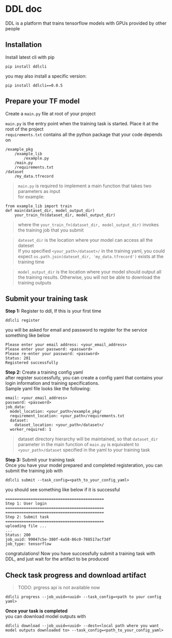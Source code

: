 # DDL doc
DDL is a platform that trains tensorflow models with GPUs provided by other people

## Installation
Install latest cli with pip
```
pip install ddlcli
```
you may also install a specific version:
```
pip install ddlcli==0.0.5
```

## Prepare your TF model

Create a ```main.py``` file at root of your project  

```main.py``` is the entry point when the training task is started. Place it at the root of the project  
```requirements.txt``` contains all the python package that your code depends on  
```
/example_pkg
    /example_lib
        /example.py
    /main.py
    /requirements.txt
/dataset
    /my_data.tfrecord
```
> ```main.py``` is required to implement a main function that takes two parameters as input  
for example:  

```
from example_lib import train
def main(dataset_dir, model_output_dir)
    your_train_fn(dataset_dir, model_output_dir)
```  

> where the ```your_train_fn(dataset_dir, model_output_dir)``` invokes the training job that you submit  

> ```dateset_dir``` is the location where your model can access all the dateset  
 If you specified ```<your_path>/dataset>/``` in the training yaml, you could expect ```os.path.join(dateset_dir, 'my_data.tfrecord')``` exists at the training time  

> ```model_output_dir``` is the location where your model should output all the training results. Otherwise, you will not be able to download the training outputs  

## Submit your training task  
 
**Step 1:** Register to ddl, If this is your first time  
```
ddlcli register
```
you will be asked for email and password to register for the service  
something like below
```
Please enter your email address: <your_email_address>
Please enter your password: <password>
Please re-enter your password: <password>
Status: 201
Registered successfully
```

**Step 2:** Create a training config yaml  
after register successfully, you can create a config yaml that contains your login information and training specifications.  
Sample yaml file looks like the following:  
```
email: <your_email_address>
password: <password>
job_data:
  model_location: <your_path>/example_pkg/
  requirement_location: <your_path>/requirements.txt
  dataset:
    dataset_location: <your_path>/dataset>/
  worker_required: 1
```
> dataset directory hierarchy will be maintained, so that ```dataset_dir``` parameter in the main function of ```main.py``` is equivalent to ```<your_path>/dataset``` specified in the yaml to your training task  

**Step 3:** Submit your training task  
Once you have your model prepared and completed registeration, you can submit the training job with
```
ddlcli submit --task_config=<path_to_your_config_yaml>
```
you should see something like below if it is successful
```
===========================================
Step 1: User login
===========================================
===========================================
Step 2: Submit task
===========================================
uploading file ...
...
Status: 200
job_uuid: 99047c5e-380f-4a58-86c0-788517acf3df
job_type: tensorflow
```

congratulations! Now you have successfully submit a training task with DDL, and just wait for the artifact to be produced

## Check task progress and download artifact
>TODO: prgress api is not available now
```
ddlcli progress --job_uuid=<uuid> --task_config=<path to your config yaml>
```
**Once your task is completed**  
you can download model outputs with 
```
ddlcli download --job_uuid=<uuid> --dest=<local path where you want model outputs downloaded to> --task_config=<path_to_your_config_yaml>
```